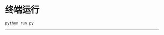 # 终端运行

```shell
python run.py
```
**********************************************************************************************************************************************************************************************************************************************************************************************************************************************************************************************************************************************************************************************************************************************************************************************************************************************************************************************************************